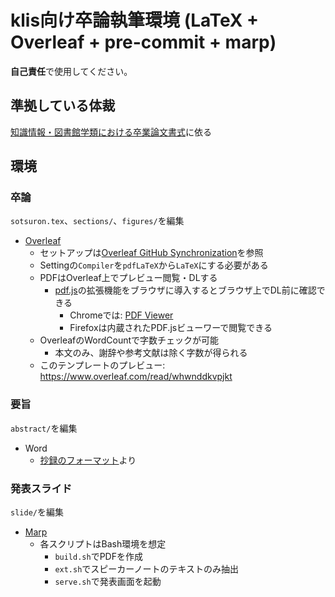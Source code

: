 # klis向け卒論執筆環境 (LaTeX + Overleaf + pre-commit + marp)

**自己責任**で使用してください。

## 準拠している体裁

[知識情報・図書館学類における卒業論文書式](https://klis.tsukuba.ac.jp/assets/files/thesisformat20190312.pdf)に依る

## 環境

### 卒論

`sotsuron.tex`、`sections/`、`figures/`を編集

- [Overleaf](https://ja.overleaf.com/)
  - セットアップは[Overleaf GitHub Synchronization](https://ja.overleaf.com/learn/how-to/Using_Git_and_GitHub#Overleaf_GitHub_Synchronization)を参照
  - Settingの`Compiler`を`pdfLaTeX`から`LaTeX`にする必要がある
  - PDFはOverleaf上でプレビュー閲覧・DLする
    - [pdf.js](https://mozilla.github.io/pdf.js/)の拡張機能をブラウザに導入するとブラウザ上でDL前に確認できる
      - Chromeでは: [PDF Viewer](https://chrome.google.com/webstore/detail/pdf-viewer/oemmndcbldboiebfnladdacbdfmadadm?hl=ja)
      - Firefoxは内蔵されたPDF.jsビューワーで閲覧できる
  - OverleafのWordCountで字数チェックが可能
    - 本文のみ、謝辞や参考文献は除く字数が得られる
  - このテンプレートのプレビュー: <https://www.overleaf.com/read/whwnddkvpjkt>

### 要旨

`abstract/`を編集

- Word
  - [抄録のフォーマット](https://klis.tsukuba.ac.jp/assets/files/abstract.docx)より

### 発表スライド

`slide/`を編集

- [Marp](https://marp.app/)
  - 各スクリプトはBash環境を想定
    - `build.sh`でPDFを作成
    - `ext.sh`でスピーカーノートのテキストのみ抽出
    - `serve.sh`で発表画面を起動
